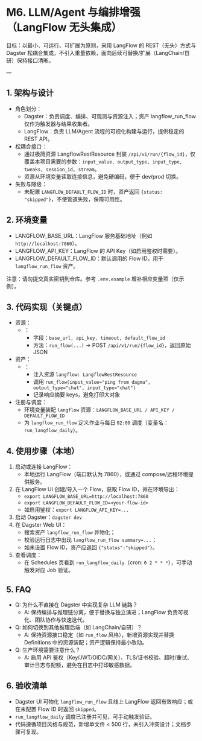 # M6. LLM/Agent 与编排增强（LangFlow 无头集成）

目标：以最小、可运行、可扩展为原则，采用 LangFlow 的 REST（无头）方式与 Dagster 松耦合集成，不引入重量依赖，面向后续可替换/扩展（LangChain/自研）保持接口清晰。

—

## 1. 架构与设计

- 角色划分：
  - Dagster：负责调度、编排、可观测与资源注入；资产 langflow_run_flow 仅作为触发器与结果收集者。
  - LangFlow：负责 LLM/Agent 流程的可视化构建与运行，提供稳定的 REST API。
- 松耦合接口：
  - 通过极简资源 LangflowRestResource 封装 `/api/v1/run/{flow_id}`，仅覆盖本项目需要的参数：`input_value, output_type, input_type, tweaks, session_id, stream`。
  - 资源从环境变量读取连接信息，避免硬编码，便于 dev/prod 切换。
- 失败与降级：
  - 未配置 `LANGFLOW_DEFAULT_FLOW_ID` 时，资产返回 `{status: "skipped"}`，不使管道失败，保障可用性。

## 2. 环境变量

- LANGFLOW_BASE_URL：LangFlow 服务基础地址（例如 `http://localhost:7860`）。
- LANGFLOW_API_KEY：LangFlow 的 API Key（如启用鉴权时需要）。
- LANGFLOW_DEFAULT_FLOW_ID：默认调用的 Flow ID，用于 `langflow_run_flow` 资产。

注意：请勿提交真实密钥到仓库。参考 `.env.example` 增补相应变量项（仅示例）。

## 3. 代码实现（关键点）

- 资源：<mcfile name="resources.py" path="/home/dell/Projects/Dagma/src/dagma/defs/llm/resources.py"></mcfile>
  - <mcsymbol name="LangflowRestResource" filename="resources.py" path="/home/dell/Projects/Dagma/src/dagma/defs/llm/resources.py" startline="18" type="class"></mcsymbol>：
    - 字段：`base_url, api_key, timeout, default_flow_id`
    - 方法：`run_flow(...)` → POST `/api/v1/run/{flow_id}`，返回原始 JSON
- 资产：<mcfile name="assets.py" path="/home/dell/Projects/Dagma/src/dagma/defs/llm/assets.py"></mcfile>
  - <mcsymbol name="langflow_run_flow" filename="assets.py" path="/home/dell/Projects/Dagma/src/dagma/defs/llm/assets.py" startline="74" type="function"></mcsymbol>：
    - 注入资源 `langflow: LangflowRestResource`
    - 调用 `run_flow(input_value="ping from dagma", output_type="chat", input_type="chat")`
    - 记录响应摘要 keys，避免打印大对象
- 注册与调度：<mcfile name="definitions.py" path="/home/dell/Projects/Dagma/src/dagma/definitions.py"></mcfile>
  - 环境变量装配 `langflow` 资源：`LANGFLOW_BASE_URL / API_KEY / DEFAULT_FLOW_ID`
  - 为 `langflow_run_flow` 定义作业与每日 `02:00` 调度（变量名：`run_langflow_daily`）。

## 4. 使用步骤（本地）

1) 启动或连接 LangFlow：
   - 本地运行 LangFlow（端口默认为 7860），或通过 compose/远程环境提供服务。
2) 在 LangFlow UI 创建/导入一个 Flow，获取 Flow ID，并在环境导出：
   - `export LANGFLOW_BASE_URL=http://localhost:7860`
   - `export LANGFLOW_DEFAULT_FLOW_ID=<your-flow-id>`
   - 如启用鉴权：`export LANGFLOW_API_KEY=...`
3) 启动 Dagster：`dagster dev`
4) 在 Dagster Web UI：
   - 搜索资产 `langflow_run_flow` 并物化；
   - 校验运行日志中出现 `langflow_run_flow summary=...`；
   - 如未设置 Flow ID，资产应返回 `{"status":"skipped"}`。
5) 查看调度：
   - 在 Schedules 页看到 `run_langflow_daily`（cron: `0 2 * * *`），可手动触发对应 Job 验证。

## 5. FAQ

- Q: 为什么不直接在 Dagster 中实现复杂 LLM 链路？
  - A: 保持编排与推理链分离，便于替换与独立演进；LangFlow 负责可视化、团队协作与快速迭代。
- Q: 如何切换到其他推理后端（如 LangChain/自研）？
  - A: 保持资源接口稳定（如 `run_flow` 风格），新增资源实现并替换 Definitions 中的资源装配；资产逻辑保持最小改动。
- Q: 生产环境需要注意什么？
  - A: 启用 API 鉴权（Key/JWT/OIDC/网关）、TLS/证书校验、超时/重试、审计日志与配额，避免在日志中打印敏感数据。

## 6. 验收清单

- Dagster UI 可物化 `langflow_run_flow` 且线上 LangFlow 返回有效响应；或在未配置 Flow ID 时返回 `skipped`。
- `run_langflow_daily` 调度已注册并可见，可手动触发验证。
- 代码遵循项目风格与规范，新增单文件 < 500 行，未引入冲突设计；文档步骤可复现。
